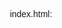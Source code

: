 index.html:
<!DOCTYPE html> 
<html lang="en"> 
<head> 
    <meta charset="UTF-8"> 
    <meta name="viewport" content="width=device-width, initial-scale=1.0"> 
    <title>Firebase Image Uploader with Google Auth</title> 
    <style> 
     body { 
            font-family: Arial, sans-serif; 
            text-align: center; 
            padding: 50px; 
        } 
 
        #output img { 
            max-width: 300px; 
            margin-top: 20px; 
        } 
 
        .image-container { 
            display: flex; 
            flex-wrap: wrap; 
            justify-content: center; 
            margin-top: 20px; 
            gap: 20px; 
        } 
 
        .image-card { 
            display: flex; 
            flex-direction: column; 
            align-items: center; 
            border: 1px solid #ccc; 
            padding: 10px; 
            border-radius: 8px; 
            max-width: 200px; 
        } 
 
        .image-card img { 
            max-width: 100%; 
            border-radius: 8px; 
        } 
 
        .image-card p { 
            margin-top: 10px; 
            font-size: 14px; 
            color: #555; 
        } 
    </style> 
</head> 
<body> 
    <h1>Image Uploader with Google Auth</h1> 
     
    <div id="user-info"> 
        <p id="user-name">Not logged in</p> 
        <button id="login-btn" onclick="signInWithGoogle()">Login with Google</button> 
        <button id="logout-btn" style="display:none;" onclick="logoutUser()">Logout</button> 
    </div> 
 
    <div id="upload-section" style="display:none;"> 
        <input type="file" id="imageInput" accept="image/*"> 
        <button onclick="uploadImage()">Upload Image</button> 
    </div> 
 
    <div id="output"></div> 
 
    <div id="images-container" class="image-container"> 
        <!-- All uploaded images will appear here --> 
    </div> 
 
 
    <script type="module" src="main.js"></script> 
</body> 
</html>
main.js:
// Import Firebase functions 
import { initializeApp } from "https://www.gstatic.com/firebasejs/10.13.1/firebase-app.js"; 
import { getAuth, GoogleAuthProvider, signInWithPopup, signOut as firebaseSignOut } from "https://www.gstatic.com/firebasejs/10.13.1/firebase-auth.js"; 
import { getFirestore, collection, addDoc, getDocs } from "https://www.gstatic.com/firebasejs/10.13.1/firebase-firestore.js"; 
import { getStorage, ref, uploadBytesResumable, getDownloadURL } from "https://www.gstatic.com/firebasejs/10.13.1/firebase-storage.js"; 
 
// Firebase config 
const firebaseConfig = { 
    apiKey: "AIzaSyBqol7KbGT5p7ppA9z1zu0d7YiIxkaEm1Q", 
    authDomain: "sample-309eb.firebaseapp.com", 
    projectId: "sample-309eb", 
    storageBucket: "sample-309eb.appspot.com", 
    messagingSenderId: "971052026993", 
    appId: "1:971052026993:web:a79d9b0f6f06b08a105fd0", 
    measurementId: "G-63M6TRFSL3" 
}; 
 
// Initialize Firebase 
const app = initializeApp(firebaseConfig); 
const auth = getAuth(app); 
const storage = getStorage(app); 
const db = getFirestore(app); 
 
const loginButton = document.getElementById('login-btn'); 
const logoutButton = document.getElementById('logout-btn'); 
const userName = document.getElementById('user-name'); 
const uploadSection = document.getElementById('upload-section'); 
const imageInput = document.getElementById('imageInput'); 
const output = document.getElementById('output'); 
const imagesContainer = document.getElementById('images-container'); 
 
// Google sign-in 
function signInWithGoogle() { 
    const provider = new GoogleAuthProvider(); 
    signInWithPopup(auth, provider) 
        .then(result => { 
            const user = result.user; 
            userName.innerText = Hello, ${user.displayName}; 
            loginButton.style.display = 'none'; 
            logoutButton.style.display = 'block'; 
            uploadSection.style.display = 'block'; 
            fetchImages();  // Fetch images when logged in 
        }) 
        .catch(error => { 
            console.error('Error during sign-in:', error.message); 
        }); 
} 
 
// Sign out 
function logoutUser() { 
    firebaseSignOut(auth).then(() => { 
        userName.innerText = 'Not logged in'; 
        loginButton.style.display = 'block'; 
        logoutButton.style.display = 'none'; 
        uploadSection.style.display = 'none'; 
        imagesContainer.innerHTML = '';  // Clear images when logged out 
    }); 
} 
 
// Upload image to Firebase Storage and save details to Firestore 
async function uploadImage() { 
    const file = imageInput.files[0]; 
    if (!file) { 
        alert('Please select an image to upload'); 
        return; 
    } 
 
    const storageRef = ref(storage, `images/${file.name}`); 
    const uploadTask = uploadBytesResumable(storageRef, file); 
 
    uploadTask.on('state_changed', 
        (snapshot) => { 
            const progress = (snapshot.bytesTransferred / snapshot.totalBytes) * 100; 
            console.log('Upload is ' + progress + '% done'); 
        }, 
        (error) => { 
            console.error('Error uploading image:', error); 
        }, 
        async () => { 
            const downloadURL = await getDownloadURL(uploadTask.snapshot.ref); 
 
            const { uid, displayName } = auth.currentUser; 
 
            // Save image info in Firestore 
            await addDoc(collection(db, 'uploadedImages'), { 
                imageUrl: downloadURL, 
                userName: displayName, 
                userId: uid, 
                timestamp: new Date() 
            }); 
 
            fetchImages();  // Fetch images after uploading 
        } 
    ); 
} 
 
// Fetch all images from Firestore and display them 
async function fetchImages() { 
    const querySnapshot = await getDocs(collection(db, 'uploadedImages')); 
    imagesContainer.innerHTML = '';  // Clear current images 
 
    querySnapshot.forEach((doc) => { 
        const imageData = doc.data(); 
        imagesContainer.innerHTML += ` 
            <div> 
                <p>Uploaded by: ${imageData.userName}</p>
<img src="${imageData.imageUrl}" alt="Uploaded image" style="max-width: 300px;" /> 
            </div> 
        `; 
    }); 
} 
 
// Attach functions to the window object 
window.signInWithGoogle = signInWithGoogle; 
window.logoutUser = logoutUser; 
window.uploadImage = uploadImage;


